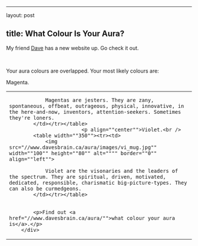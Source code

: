 <hr />

<p>layout: post</p>

<h2>title: What Colour Is Your Aura?</h2>

<p>My friend <a href="http://davesbrain.ca">Dave</a> has a new website up.  Go check it out.</p>

<div align=""center"">
    <div>
        <img src="//www.davesbrain.ca/aura/images/title.jpg"" width=""508"" height=""67"" alt="""" border=""0"">
                    <p align=""center"">
                <br />
            Your aura colours are overlapped. Your most likely colours are:</p>
                        <p align=""center"">Magenta.<br />
            <table width=""350""><tr><td>
                <img src="//www.davesbrain.ca/aura/images/ma_mug.jpg"" width=""100"" height=""80"" alt="""" border=""0"" align=""left"">
                
                Magentas are jesters. They are zany, spontaneous, offbeat, outrageous, physical, innovative, in the here-and-now, inventors, attention-seekers. Sometimes they're loners.               
            </td></tr></table>
                            <p align=""center"">Violet.<br />
            <table width=""350""><tr><td>
                <img src="//www.davesbrain.ca/aura/images/vi_mug.jpg"" width=""100"" height=""80"" alt="""" border=""0"" align=""left"">
                
                Violet are the visonaries and the leaders of the spectrum. They are spiritual, driven, motivated, dedicated, responsible, charismatic big-picture-types. They can also be curmedgeons.              
            </td></tr></table>
                
            
            <p>Find out <a href="//www.davesbrain.ca/aura/"">what colour your aura is</a>.</p>
        </div>
</div>
